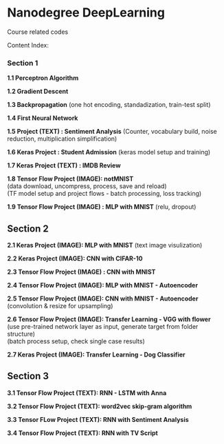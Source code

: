 # Nanodegree DeepLearning
Course related codes

Content Index:

### Section 1
__1.1 Perceptron Algorithm__

__1.2 Gradient Descent__

__1.3 Backpropagation__ (one hot encoding, standadization, train-test split)

__1.4 First Neural Network__

__1.5 Project (TEXT) : Sentiment Analysis__ (Counter, vocabulary build, noise reduction, multiplication simplification)

__1.6 Keras Project : Student Admission__ (keras model setup and training)

__1.7 Keras Project (TEXT) : IMDB Review__

__1.8 Tensor Flow Project (IMAGE): notMNIST__   
(data download, uncompress, process, save and reload)  
(TF model setup and project flows - batch processing, loss tracking)  

__1.9 Tensor Flow Project (IMAGE) : MLP with MNIST__ (relu, dropout)

## Section 2
__2.1 Keras Project (IMAGE): MLP with MNIST__ (text image visulization)

__2.2 Keras Project (IMAGE): CNN with CIFAR-10__

__2.3 Tensor Flow Project (IMAGE) : CNN with MNIST__  

__2.4 Tensor Flow Project (IMAGE): MLP with MNIST - Autoencoder__  

__2.5 Tensor Flow Project (IMAGE): CNN with MNIST - Autoencoder__ (convolution & resize for upsampling)  

__2.6 Tensor Flow Project (IMAGE): Transfer Learning - VGG with flower__  
(use pre-trained network layer as input, generate target from folder structure)  
(batch process setup, check single case results)

__2.7 Keras Project (IMAGE): Transfer Learning - Dog Classifier__

## Section 3
__3.1 Tensor Flow Project (TEXT): RNN - LSTM with Anna__

__3.2 Tensor Flow Project (TEXT): word2vec skip-gram algorithm__

__3.3 Tensor FLow Project (TEXT): RNN with Sentiment Analysis__

__3.4 Tensor Flow Project (TEXT): RNN with TV Script__
